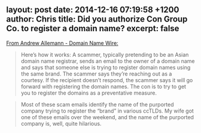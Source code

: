 layout: post
date: 2014-12-16 07:19:58 +1200
author: Chris
title: Did you authorize Con Group Co. to register a domain name?
excerpt: false
----

[From Andrew Allemann - Domain Name Wire:](http://domainnamewire.com/2014/12/15/best-fake-name-used-in-a-domain-name-scam-ever/)

>Here’s how it works: A scammer, typically pretending to be an Asian domain name registrar, sends an email to the owner of a domain name and says that someone else is trying to register domain names using the same brand. The scammer says they’re reaching out as a courtesy. If the recipient doesn’t respond, the scammer says it will go forward with registering the domain names. The con is to try to get you to register the domains as a preventative measure.

>Most of these scam emails identify the name of the purported company trying to register the “brand” in various ccTLDs. My wife got one of these emails over the weekend, and the name of the purported company is, well, quite hilarious.
